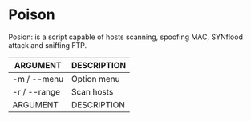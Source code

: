 # Poison

Posion: is a script capable of hosts scanning, spoofing MAC, SYNflood attack and sniffing FTP.

| ARGUMENT | DESCRIPTION |
| ------------- | ------------- |
| -m / --menu | Option menu  |
| -r / --range  | Scan hosts  |
| ARGUMENT | DESCRIPTION |
